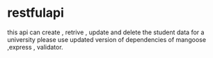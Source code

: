 # restfulapi
this api can create ,  retrive , update and delete the  student data for a university
please use updated version of dependencies of mangoose ,express , validator.

